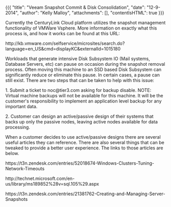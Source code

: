 {{{
  "title": "Veeam Snapshot Commit & Disk Consolidation",
  "date": "12-9-2014",
  "author": "Kelly Malloy",
  "attachments": [],
  "contentIsHTML": true
}}}

<p>Currently the CenturyLink Cloud platform utilizes the snapshot management functionality of VMWare Vsphere. More information on exactly what this process is, and how it works can be found at this URL:</p>
<p>http://kb.vmware.com/selfservice/microsites/search.do?language=en_US&amp;cmd=displayKC&amp;externalId=1015180</p>
<p>Workloads that generate intensive Disk Subsystem IO (Mail systems, Database Servers, etc) can pause on occasion during the snapshot removal process. Often moving this machine to an SSD based Disk Subsystem can significantly reduce or eliminate this
  pause. In certain cases, a pause can still exist. There are two steps that can be taken to help with this issue:</p>
<p>1. Submit a ticket to noc@tier3.com asking for backup disable. NOTE:&nbsp; Virtual machine backups will not be available for this machine. It will be the customer's responsibility to implement an application level backup for any important
  data.</p>
<p>2. Customer can design an active/passive design of their systems that backs up only the passive nodes, leaving active nodes available for data processing.</p>

<p>When a customer decides to use active/passive designs there are several useful articles they can reference. There are also several things that can be tweaked to provide a better user experience. The links to those articles are below.</p>

<p>https://t3n.zendesk.com/entries/52018674-Windows-Clusters-Tuning-Network-Timeouts</p>
<p>http://technet.microsoft.com/en-us/library/ms189852%28v=sql.105%29.aspx</p>
<p>https://t3n.zendesk.com/entries/21381762-Creating-and-Managing-Server-Snapshots</p>






